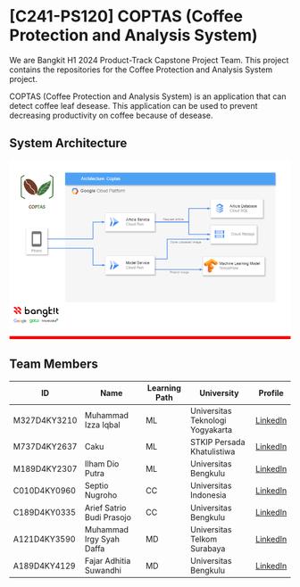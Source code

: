 # [C241-PS120] COPTAS (Coffee Protection and Analysis System)

We are Bangkit H1 2024 Product-Track Capstone Project Team. This project contains the repositories for the Coffee Protection and Analysis System project.

COPTAS (Coffee Protection and Analysis System) is an application that can detect coffee leaf desease. This application can be used to prevent decreasing productivity on coffee because of desease.

## System Architecture

![System Architecture](./image/cloud-infrastructure.png)

## Team Members

| ID  | Name | Learning Path | University | Profile |
| ------------- | ------------- | ------------- | ------------- | ------------- |
| M327D4KY3210  | Muhammad Izza Iqbal  | ML | Universitas Teknologi Yogyakarta | [LinkedIn](https://www.linkedin.com/in/example/) |
| M737D4KY2637  | Caku  | ML | STKIP Persada Khatulistiwa | [LinkedIn](https://www.linkedin.com/in/example/) |
| M189D4KY2307  | Ilham Dio Putra  | ML | Universitas Bengkulu | [LinkedIn](https://www.linkedin.com/in/ilham-dio-putra-36a753216/) |
| C010D4KY0960  | Septio Nugroho  | CC | Universitas Indonesia | [LinkedIn](https://www.linkedin.com/in/example/) |
| C189D4KY0335  | Arief Satrio Budi Prasojo  | CC | Universitas Bengkulu | [LinkedIn](https://www.linkedin.com/in/arief-satrio-budi-prasojo) |
| A121D4KY3590  | Muhammad Irgy Syah Daffa  | MD | Universitas Telkom Surabaya | [LinkedIn](https://www.linkedin.com/in/irgydaffa/) |
| A189D4KY4129  | Fajar Adhitia Suwandhi | MD | Universitas Bengkulu | [LinkedIn](https://www.linkedin.com/in/fajar-adhitia-suwandhi-418a56221/) |
